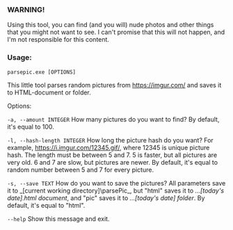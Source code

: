 ### WARNING!

Using this tool, you can find (and you will) nude photos and other things that you might not want to see. I can't
promise that this will not happen, and I'm not responsible for this content.

### Usage:
`parsepic.exe [OPTIONS]`

  This little tool parses random pictures from https://imgur.com/ and saves it to HTML-document or folder.

Options:

  `-a, --amount INTEGER`       How many pictures do you want to find? By default, it's equal to 100.

  `-l, --hash-length INTEGER`  How long the picture hash do you want? For example, https://i.imgur.com/12345.gif/,
  where 12345 is unique picture hash. The length must be between 5 and 7. 5 is faster, but all pictures are very old.
  6 and 7 are slow, but pictures are newer. By default, it's equal to random number between 5 and 7 for
  every picture.

  `-s, --save TEXT`            How do you want to save the pictures? All parameters save it to _[current working
  directory]\parsePic\_, but "html" saves it to _...\[today's date].html document_, and "pic" saves it to
  _...\[today's date] folder_. By default, it's equal to "html".


  `--help`                     Show this message and exit.
